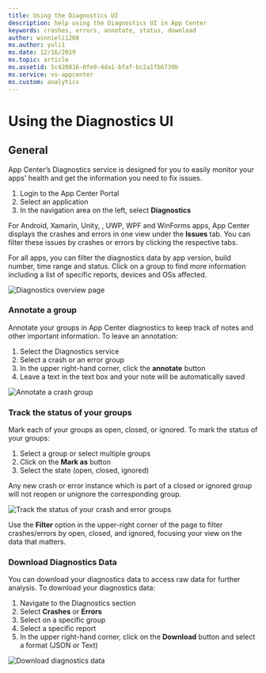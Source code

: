 ```yaml
---
title: Using the Diagnostics UI
description: help using the Diagnostics UI in App Center
keywords: crashes, errors, annotate, status, download
author: winnieli1208
ms.author: yuli1
ms.date: 12/16/2019
ms.topic: article
ms.assetid: 5c420816-0fe9-4da1-bfaf-bc2a1fb6739b
ms.service: vs-appcenter
ms.custom: analytics 
---
```


# Using the Diagnostics UI

## General

App Center’s Diagnostics service is designed for you to easily monitor your apps' health and get the information you need to fix issues. 

1. Login to the App Center Portal
2. Select an application
3. In the navigation area on the left, select **Diagnostics**

For Android, Xamarin, Unity, , UWP, WPF and WinForms apps, App Center displays the crashes and errors in one view under the **Issues** tab. You can filter these issues by crashes or errors by clicking the respective tabs. 

For all apps, you can filter the diagnostics data by app version, build number, time range and status. Click on a group to find more information including a list of specific reports, devices and OSs affected.

![Diagnostics overview page](~/diagnostics/images/diagnostics-overview.png)


### Annotate a group

Annotate your groups in App Center diagnostics to keep track of notes and other important information. To leave an annotation:

1. Select the Diagnostics service
2. Select a crash or an error group
3. In the upper right-hand corner, click the **annotate** button
4. Leave a text in the text box and your note will be automatically saved

![Annotate a crash group](~/diagnostics/images/new-annotate.png)

### Track the status of your groups

Mark each of your groups as open, closed, or ignored. To mark the status of your groups:

1. Select a group or select multiple groups
2. Click on the **Mark as** button  
3. Select the state (open, closed, ignored)

Any new crash or error instance which is part of a closed or ignored group will not reopen or unignore the corresponding group.

![Track the status of your crash and error groups](~/diagnostics/images/track-status.png)

Use the **Filter** option in the upper-right corner of the page to filter crashes/errors by open, closed, and ignored, focusing your view on the data that matters.

### Download Diagnostics Data

You can download your diagnostics data to access raw data for further analysis. To download your diagnostics data:  

1. Navigate to the Diagnostics section
2. Select **Crashes** or **Errors**
3. Select on a specific group
4. Select a specific report
5. In the upper right-hand corner, click on the **Download** button and select a format (JSON or Text)

![Download diagnostics data](~/diagnostics/images/new-download.png)
